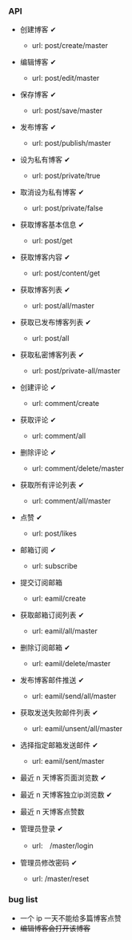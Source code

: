 ### API


+ 创建博客 ✔
    + url: post/create/master
+ 编辑博客 ✔
    + url: post/edit/master
+ 保存博客 ✔
    + url: post/save/master
+ 发布博客 ✔
    + url: post/publish/master
+ 设为私有博客 ✔
    + url: post/private/true
+ 取消设为私有博客 ✔
    + url: post/private/false
+ 获取博客基本信息 ✔
    + url: post/get
+ 获取博客内容 ✔
    + url: post/content/get
+ 获取博客列表 ✔
    + url: post/all/master
+ 获取已发布博客列表 ✔
    + url: post/all
+ 获取私密博客列表 ✔
    + url: post/private-all/master
+ 创建评论 ✔
    + url: comment/create
+ 获取评论 ✔
    + url: comment/all
+ 删除评论 ✔
    + url: comment/delete/master
+ 获取所有评论列表 ✔
    + url: comment/all/master

+ 点赞 ✔
    + url: post/likes

+ 邮箱订阅 ✔
    + url: subscribe
+ 提交订阅邮箱
    + url: eamil/create
+ 获取邮箱订阅列表 ✔
    + url: eamil/all/master
+ 删除订阅邮箱 ✔
    + url: eamil/delete/master
+ 发布博客邮件推送 ✔
    + url: eamil/send/all/master
+ 获取发送失败邮件列表 ✔
    + url: eamil/unsent/all/master
+ 选择指定邮箱发送邮件 ✔
    + url: eamil/sent/master

+ 最近 n 天博客页面浏览数 ✔
+ 最近 n 天博客独立ip浏览数 ✔
+ 最近 n 天博客点赞数

+ 管理员登录 ✔
    + url:　/master/login
+ 管理员修改密码 ✔
    + url: /master/reset

### bug list
+ 一个 ip 一天不能给多篇博客点赞
+ ~~编辑博客会打开该博客~~
